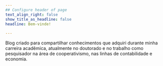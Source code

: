 ```yaml
---
## Configure header of page
text_align_right: false
show_title_as_headline: false
headline: Bem-vinde!
  
---
```


<!-- this is a subheadline -->

Blog criado para compartilhar conhecimentos que adquiri durante minha carreira acadêmica, atualmente no doutorado e no trabalho como pesquisador na área de cooperativismo, nas linhas de contabilidade e economia.

